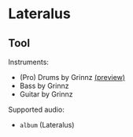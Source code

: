 # Lateralus

## Tool

Instruments:

  * (Pro) Drums by Grinnz
    [(preview)](http://pages.cs.wisc.edu/~tolly/customs/?artist=tool&title=lateralus)
  * Bass by Grinnz
  * Guitar by Grinnz

Supported audio:

  * `album` (Lateralus)
